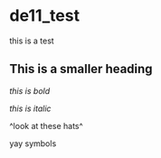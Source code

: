 # de11_test
this is a test

## This is a smaller heading 

*this is bold*

_this is italic_

^look at these hats^

yay symbols
